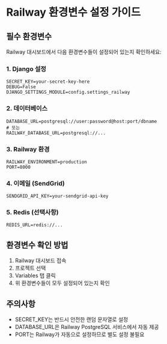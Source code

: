 # Railway 환경변수 설정 가이드

## 필수 환경변수

Railway 대시보드에서 다음 환경변수들이 설정되어 있는지 확인하세요:

### 1. Django 설정
```
SECRET_KEY=your-secret-key-here
DEBUG=False
DJANGO_SETTINGS_MODULE=config.settings_railway
```

### 2. 데이터베이스
```
DATABASE_URL=postgresql://user:password@host:port/dbname
# 또는
RAILWAY_DATABASE_URL=postgresql://...
```

### 3. Railway 환경
```
RAILWAY_ENVIRONMENT=production
PORT=8000
```

### 4. 이메일 (SendGrid)
```
SENDGRID_API_KEY=your-sendgrid-api-key
```

### 5. Redis (선택사항)
```
REDIS_URL=redis://...
```

## 환경변수 확인 방법

1. Railway 대시보드 접속
2. 프로젝트 선택
3. Variables 탭 클릭
4. 위 환경변수들이 모두 설정되어 있는지 확인

## 주의사항

- SECRET_KEY는 반드시 안전한 랜덤 문자열로 설정
- DATABASE_URL은 Railway PostgreSQL 서비스에서 자동 제공
- PORT는 Railway가 자동으로 설정하므로 별도 설정 불필요
